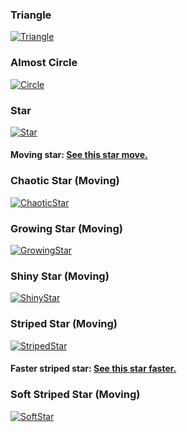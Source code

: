 ### Triangle
[![Triangle](Project-3/Images/triangle.JPG)](Project-3/1-triangle.html)

### Almost Circle
[![Circle](Project-3/Images/almost-circle.JPG)](Project-3/2-almost-circle.html)

### Star
[![Star](Project-3/Images/star.JPG)](Project-3/3-star.html)

#### Moving star: [See this star move.](Project-3/4-spinny-star.html)

### Chaotic Star (Moving)
[![ChaoticStar](Project-3/Images/chaotic-star.JPG)](Project-3/4.5.1-chaotic-star.html)

### Growing Star (Moving)
[![GrowingStar](Project-3/Images/growing-star.JPG)](Project-3/4.5.2-growing-star.html)

### Shiny Star (Moving)
[![ShinyStar](Project-3/Images/shiny-star.JPG)](Project-3/5.1-shiny-spinny-star.html)

### Striped Star (Moving)
[![StripedStar](Project-3/Images/striped-star.JPG)](Project-3/5.2-striped-spinny-star.html)
#### Faster striped star: [See this star faster.](Project-3/5.2.1-fast-striped-spinny-star.html)

### Soft Striped Star (Moving)
[![SoftStar](Project-3/Images/soft-striped.JPG)](Project-3/5.3-soft-striped-spinny-star.html)

